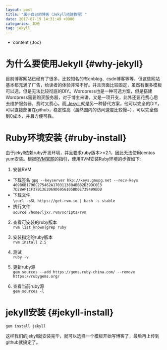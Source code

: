 ```yaml
---
layout: post
title: "属于自己的博客（Jekyll搭建教程）"
date: 2017-07-19 14:31:49 +0800
categories: 其他
tag: jekyll
---
```


* content
{:toc}

# 为什么要使用Jekyll {#why-jekyll}
目前博客网站已经有了很多，比较知名的有cnblog、csdn博客等等，但这些网站基本都充满了广告，给读者的体验非常不好。并且页面比较固定，虽然有很多模板可以选，但是无法比较彻底的DIY。Wordpress也是一种可选方案，但是搭建Wordpress需要购买服务器，对于博主来讲，又是一项开支，此外还要花费心思去维护服务器，费时又费心。而[ Jekyll ](https://www.jekyll.com.cn/)就是另一种替代方案，他可以完全的DIY，可以直接部署在github，稳定性高（虽然国内的访问速度比较慢~），可以完全做到0成本，并且方便可靠。

# Ruby环境安装 {#ruby-install}
由于jekyll依赖ruby开发环境，并且要求ruby版本>=2.1，因此无法使用centos yum安装。根据[RVM官网](https://rvm.io/)的指引，使用RVM安装Ruby环境的步骤如下:
1. 安装RVM
* 下载签名
`gpg --keyserver hkp://keys.gnupg.net --recv-keys 409B6B1796C275462A1703113804BB82D39DC0E3 7D2BAF1CF37B13E2069D6956105BD0E739499BDB`
* 下载文件<br>
`\curl -sSL https://get.rvm.io | bash -s stable`
* 执行文件<br>
`source /home/ljx/.rvm/scripts/rvm`

2. 查看可安装的ruby版本<br>
`rvm list known|grep ruby`

3. 安装指定的ruby版本<br>
`rvm install 2.5`

4. 测试<br>
`ruby -v`

5. 更新ruby源<br>
`gem sources --add https://gems.ruby-china.com/ --remove https://rubygems.org/`

6. 查看当前ruby源<br>
`gem sources -l`

# jekyll安装 {#jekyll-install}
`gem install jekyll`

这样我们的jekyll就安装完毕，就可以选择一个模板开始写博客了，最后再上传到github就搞定了。
